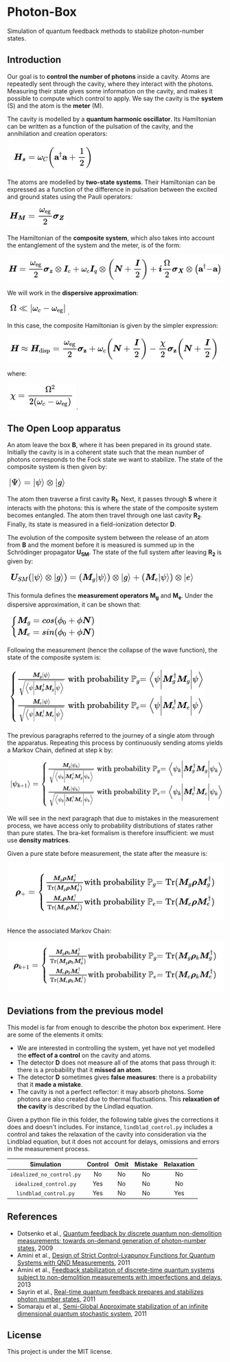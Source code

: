 # Photon-Box
Simulation of quantum feedback methods to stabilize photon-number states.

## Introduction

Our goal is to **control the number of photons** inside a cavity. Atoms are repeatedly sent through the cavity, where they interact with the photons. Measuring their state gives some information on the cavity, and makes it possible to compute which control to apply. We say the cavity is the **system** (S) and the atom is the **meter** (M).

The cavity is modelled by a **quantum harmonic oscillator**. Its Hamiltonian can be written as a function of the pulsation of the cavity, and the annihilation and creation operators:

![systemhamiltonian](latex/systemhamiltonian.png)


The atoms are modelled by **two-state systems**. Their Hamiltonian can be expressed as a function of the difference in pulsation between the excited and ground states using the Pauli operators:

![meterhamiltonian](latex/meterhamiltonian.png)


The Hamiltonian of the **composite system**, which also takes into account the entanglement of the system and the meter, is of the form:

![compositehamiltonian](latex/compositehamiltonian.png)

We will work in the **dispersive approximation**:

![dispersiveapprox](latex/dispersiveapprox.png). 

In this case, the composite Hamiltonian is given by the simpler expression:

![dispersivehamiltonian](latex/dispersivehamiltonian.png)

where:

![chi](latex/chi.png).

## The Open Loop apparatus

An atom leave the box **B**, where it has been prepared in its ground state. Initially the cavity is in a coherent state such that the mean number of photons corresponds to the Fock state we want to stabilize. The state of the composite system is then given by:

![initial](latex/initial.png)

The atom then traverse a first cavity **R<sub>1</sub>**. Next, it passes through **S** where it interacts with the photons: this is where the state of the composite system becomes entangled. The atom then travel through one last cavity **R<sub>2</sub>**. Finally, its state is measured in a field-ionization detector **D**.

The evolution of the composite system between the release of an atom from **B** and the moment before it is measured is summed up in the Schrödinger propagator **U<sub>SM</sub>**. The state of the full system after leaving **R<sub>2</sub>** is given by:

![usm](latex/usm.png)

This formula defines the **measurement operators** **M<sub>g</sub>** and **M<sub>e</sub>**. Under the dispersive approximation, it can be shown that:

![measurement](latex/measurement.png)

Following the measurement (hence the collapse of the wave function), the state of the composite system is:

![final](latex/final.png)

The previous paragraphs referred to the journey of a single atom through the apparatus. Repeating this process by continuously sending atoms yields a Markov Chain, defined at step k by:

![markov](latex/markov.png)

We will see in the next paragraph that due to mistakes in the measurement process, we have access only to probability distributions of states rather than pure states. The bra-ket formalism is therefore insufficient: we must use **density matrices**.

Given a pure state before measurement, the state after the measure is:

![densityfinal](latex/densityfinal.png)

Hence the associated Markov Chain:

![densitymarkov](latex/densitymarkov.png)

## Deviations from the previous model

This model is far from enough to describe the photon box experiment. Here are some of the elements it omits:

* We are interested in controlling the system, yet have not yet modelled the **effect of a control** on the cavity and atoms. 
* The detector **D** does not measure all of the atoms that pass through it: there is a probability that it **missed an atom**.
* The detector **D** sometimes gives **false measures**: there is a probability that it **made a mistake**.
* The cavity is not a perfect reflector: it may absorb photons. Some photons are also created due to thermal fluctuations. This **relaxation of the cavity** is described by the Lindlad equation.


Given a python file in this folder, the following table gives the corrections it does and doesn't includes. For instance, ```lindblad_control.py```  includes a control and takes the relaxation of the cavity into consideration via the Lindblad equation, but it does not account for delays, omissions and errors in the measurement process.


| Simulation                    | Control | Omit | Mistake | Relaxation |
| :---------------------------: |:-------:| :---:| :------:| :---------:|
| ```idealized_no_control.py``` |  No     | No   | No      | No         |
| ```idealized_control.py```    |  Yes    | No   | No      | No         |
| ```lindblad_control.py```     |  Yes    | No   | No      | Yes        |


## References
* Dotsenko et al., [Quantum feedback by discrete quantum non-demolition measurements:
towards on-demand generation of photon-number states](https://arxiv.org/pdf/0905.0114.pdf), 2009
* Amini et al., [Design of Strict Control-Lyapunov Functions
for Quantum Systems with QND Measurements](https://arxiv.org/pdf/1103.1365.pdf), 2011
* Amini et al., [Feedback stabilization of discrete-time quantum systems subject to
non-demolition measurements with imperfections and delays](https://arxiv.org/pdf/1201.1387.pdf), 2013
* Sayrin et al., [Real-time quantum feedback prepares and stabilizes
photon number states](https://arxiv.org/pdf/1107.4027.pdf), 2011
* Somaraju et al., [Semi-Global Approximate stabilization of an infinite
dimensional quantum stochastic system](https://arxiv.org/pdf/1103.1732.pdf), 2011

## License
This project is under the MIT license.
